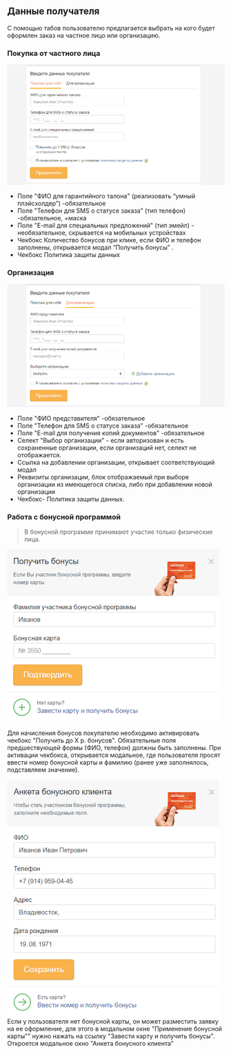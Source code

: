 ## Данные получателя

С помощью табов пользователю предлагается выбрать на кого будет оформлен заказ на частное лицо или организацию.

### Покупка от частного лица

![Обычное состояние](../../__source/cart___user-info.png)

* Поле "ФИО для гарантийного талона" (реализовать “умный плэйсхолдер”) -обязательное
* Поле "Телефон для SMS о статусе заказа" (тип телефон) -обязательное, +маска
* Поле "E-mail для специальных предложений" (тип эмейл) - необязательное, скрывается на мобильных устройствах
* Чекбокс Количество бонусов при клике, если ФИО и телефон заполнены, открывается модал “Получить бонусы” .
* Чекбокс Политика защиты данных

### Организация

![Обычное состояние](../../__source/cart___user-info__company.png)

* Поле "ФИО представителя" -обязательное
* Поле "Телефон для SMS о статусе заказа" -обязательное
* Поле "E-mail для получения копий документов" -обязательное
* Селект "Выбор организации" - если авторизован и есть сохраненные организации, если организаций нет, селект не отображается.
* Ссылка на добавлении организации, открывает соответствующий модал
* Реквизиты организации, блок отображаемый при выборе организации из имеющегося списка, либо при добавлении новой организации
* Чекбокс- Политика защиты данных.

### Работа с бонусной программой

> В бонусной программе принимают участие только физические лица.

![Обычное состояние](../../__source/cart___bonus__modal__card.png)

Для начисления бонусов покупателю необходимо активировать чекбокс "Получить до Х р. бонусов". Обязательные поля предшествующей формы (ФИО, телефон) должны быть заполнены. При активации чекбокса, открывается модальное, где пользователя просят ввести номер бонусной карты и фамилию (ранее уже заполнялось, подставляем значение).

![Обычное состояние](../../__source/cart___bonus__modal__new-card.png)
Если у пользователя нет бонусной карты, он может разместить заявку на ее оформление, для этого в модальном окне "Применение бонусной карты"" нужно нажать на ссылку "Завести карту и получить бонусы". Откроется модальное окно "Анкета бонусного клиента"


